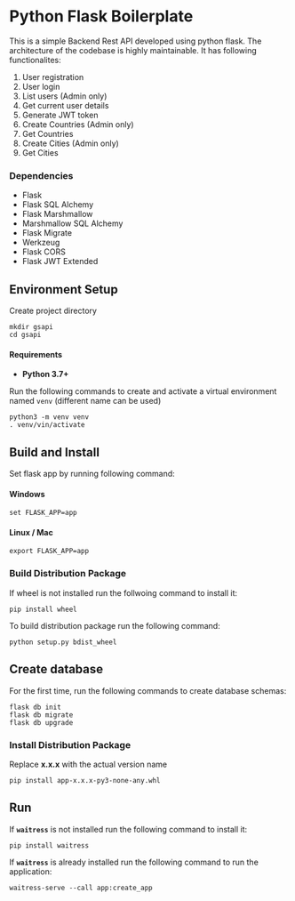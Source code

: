 # Python Flask Boilerplate
This is a simple Backend Rest API developed using python flask. The architecture of the codebase is highly maintainable. It has following functionalites:

1. User registration
2. User login
3. List users (Admin only)
4. Get current user details
5. Generate JWT token
6. Create Countries (Admin only)
7. Get Countries
8. Create Cities (Admin only)
9. Get Cities

### Dependencies
* Flask
* Flask SQL Alchemy
* Flask Marshmallow
* Marshmallow SQL Alchemy
* Flask Migrate
* Werkzeug
* Flask CORS
* Flask JWT Extended

## Environment Setup

Create project directory

    mkdir gsapi
    cd gsapi
    
#### Requirements
* **Python 3.7+**

Run the following commands to create and activate a virtual environment named `venv` (different name can be used)

    python3 -m venv venv
    . venv/vin/activate

## Build and Install
Set flask app by running following command:
#### Windows
    
    set FLASK_APP=app

#### Linux / Mac

    export FLASK_APP=app

### Build Distribution Package
If wheel is not installed run the follwoing command to install it:

    pip install wheel

To build distribution package run the following command:

    python setup.py bdist_wheel

    
## Create database
For the first time, run the following commands to create database schemas:

    flask db init
    flask db migrate
    flask db upgrade

### Install Distribution Package
Replace **x.x.x** with the actual version name

    pip install app-x.x.x-py3-none-any.whl

## Run
If **`waitress`** is not installed run the following command to install it:

    pip install waitress

If **`waitress`** is already installed run the following command to run the application:

    waitress-serve --call app:create_app
